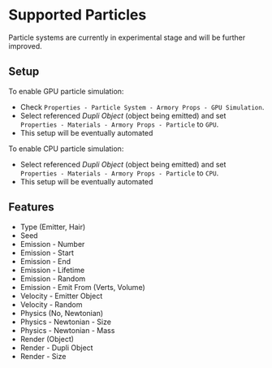 # Supported Particles

Particle systems are currently in experimental stage and will be further improved.

## Setup

To enable GPU particle simulation:
- Check `Properties - Particle System - Armory Props - GPU Simulation`.
- Select referenced *Dupli Object* (object being emitted) and set `Properties - Materials - Armory Props - Particle` to `GPU`.
- This setup will be eventually automated

To enable CPU particle simulation:
- Select referenced *Dupli Object* (object being emitted) and set `Properties - Materials - Armory Props - Particle` to `CPU`.
- This setup will be eventually automated

## Features

- Type (Emitter, Hair)
- Seed
- Emission - Number
- Emission - Start
- Emission - End
- Emission - Lifetime
- Emission - Random
- Emission - Emit From (Verts, Volume)
- Velocity - Emitter Object
- Velocity - Random
- Physics (No, Newtonian)
- Physics - Newtonian - Size
- Physics - Newtonian - Mass
- Render (Object)
- Render - Dupli Object
- Render - Size
